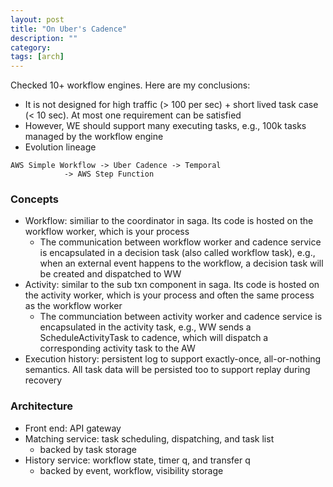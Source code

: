 ```yaml
---
layout: post
title: "On Uber's Cadence" 
description: ""
category: 
tags: [arch]
---
```


Checked 10+ workflow engines. Here are my conclusions: 
* It is not designed for high traffic (> 100 per sec) + short lived task case (< 10 sec). At most one requirement can be satisfied
* However, WE should support many executing tasks, e.g., 100k tasks managed by the workflow engine
* Evolution lineage

```
AWS Simple Workflow -> Uber Cadence -> Temporal
		    -> AWS Step Function
```

### Concepts
* Workflow: similiar to the coordinator in saga. Its code is hosted on the workflow worker, which is your process
  * The communication between workflow worker and cadence service is encapsulated in a decision task (also called workflow task), e.g., when an external event happens to the workflow, a decision task will be created and dispatched to WW
* Activity: similar to the sub txn component in saga. Its code is hosted on the activity worker, which is your process and often the same process as the workflow worker
  * The communciation between activity worker and cadence service is encapsulated in the activity task, e.g., WW sends a ScheduleActivityTask to cadence, which will dispatch a corresponding activity task to the AW
* Execution history: persistent log to support exactly-once, all-or-nothing semantics. All task data will be persisted too to support replay during recovery

### Architecture

* Front end: API gateway
* Matching service: task scheduling, dispatching, and task list
  * backed by task storage
* History service: workflow state, timer q, and transfer q  
  * backed by event, workflow, visibility storage


